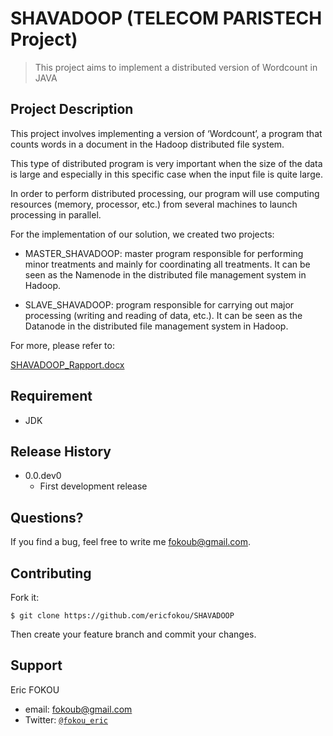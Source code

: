 

# SHAVADOOP (TELECOM PARISTECH Project)

> This project aims to implement a distributed version of Wordcount in JAVA

## Project Description

This project involves implementing a version of ‘Wordcount’, a program that counts words in a document in the Hadoop distributed file system.

This type of distributed program is very important when the size of the data is large and especially in this specific case when the input file is quite large.

In order to perform distributed processing, our program will use computing resources (memory, processor, etc.) from several machines to launch processing in parallel.

For the implementation of our solution, we created two projects:

- MASTER_SHAVADOOP: master program responsible for performing minor treatments and mainly for coordinating all treatments. It can be seen as the Namenode in the distributed file management system in Hadoop.

- SLAVE_SHAVADOOP: program responsible for carrying out major processing (writing and reading of data, etc.). It can be seen as the Datanode in the distributed file management system in Hadoop.

For more, please refer to:

[SHAVADOOP_Rapport.docx]([https://github.com/ericfokou/SHAVADOOP/blob/master/SHAVADOOP_Rapport.docx])

## Requirement

-  JDK

## Release History

* 0.0.dev0
    * First development  release 

## Questions?

If you find a bug, feel free to write me [fokoub@gmail.com](mailto:fokoub@gmail.com).

## Contributing

Fork it:

	$ git clone https://github.com/ericfokou/SHAVADOOP

Then create your feature branch and commit your changes.

## Support

Eric FOKOU 

- email: [fokoub@gmail.com](mailto:fokoub@gmail.com)
- Twitter: <a href="http://twitter.com/fokou_eric" target="_blank">`@fokou_eric`</a>



